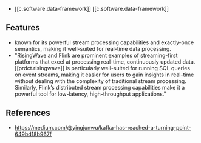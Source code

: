 

- [[c.software.data-framework]] [[c.software.data-framework]]

## Features

- known for its powerful stream processing capabilities and exactly-once semantics, making it well-suited for real-time data processing.
- "RisingWave and Flink are prominent examples of streaming-first platforms that excel at processing real-time, continuously updated data. [[prdct.risingwave]] is particularly well-suited for running SQL queries on event streams, making it easier for users to gain insights in real-time without dealing with the complexity of traditional stream processing. Similarly, Flink’s distributed stream processing capabilities make it a powerful tool for low-latency, high-throughput applications."

## References

- https://medium.com/@yingjunwu/kafka-has-reached-a-turning-point-649bd18b967f
